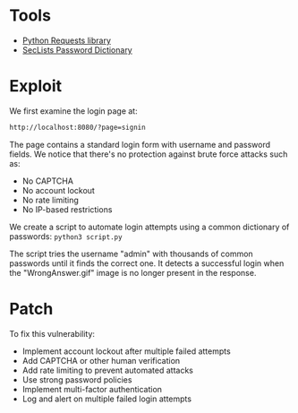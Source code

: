 # Tools

- [Python Requests library](https://requests.readthedocs.io/)
- [SecLists Password Dictionary](https://github.com/danielmiessler/SecLists)

# Exploit

We first examine the login page at:
```bash
http://localhost:8080/?page=signin
```
The page contains a standard login form with username and password fields. We notice that there's no protection against brute force attacks such as:

- No CAPTCHA
- No account lockout
- No rate limiting
- No IP-based restrictions

We create a script to automate login attempts using a common dictionary of passwords:
``python3 script.py``

The script tries the username "admin" with thousands of common passwords until it finds the correct one. It detects a successful login when the "WrongAnswer.gif" image is no longer present in the response.

# Patch
To fix this vulnerability:

- Implement account lockout after multiple failed attempts
- Add CAPTCHA or other human verification
- Add rate limiting to prevent automated attacks
- Use strong password policies
- Implement multi-factor authentication
- Log and alert on multiple failed login attempts